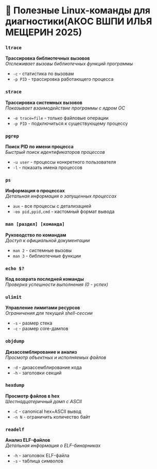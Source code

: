 # 🐧 Полезные Linux-команды для диагностики(АКОС ВШПИ ИЛЬЯ МЕЩЕРИН 2025)


### `ltrace`
**Трассировка библиотечных вызовов**  
*Отслеживает вызовы библиотечных функций программы*
- `-c` - статистика по вызовам
- `-p PID` - трассировка работающего процесса

### `strace`
**Трассировка системных вызовов**  
*Показывает взаимодействие программы с ядром ОС*
- `-e trace=file` - только файловые операции
- `-p PID` - подключиться к существующему процессу


### `pgrep`
**Поиск PID по имени процесса**  
*Быстрый поиск идентификаторов процессов*
- `-u user` - процессы конкретного пользователя
- `-l` - показать имена процессов

### `ps`
**Информация о процессах**  
*Детальная информация о запущенных процессах*
- `aux` - все процессы с детализацией
- `-eo pid,ppid,cmd` - кастомный формат вывода


### `man [раздел] [команда]`
**Руководство по командам**  
*Доступ к официальной документации*
- `man 2` - системные вызовы
- `man 3` - библиотечные функции


### `echo $?`
**Код возврата последней команды**  
*Проверка успешности выполнения (0 - успех)*

### `ulimit`
**Управление лимитами ресурсов**  
*Ограничения для текущей shell-сессии*
- `-s` - размер стека
- `-c` - размер core-дампов


### `objdump`
**Дизассемблирование и анализ**  
*Просмотр объектных и исполняемых файлов*
- `-d` - дизассемблирование кода
- `-h` - заголовки секций

### `hexdump`
**Просмотр файлов в hex**  
*Шестнадцатеричный дамп с ASCII*
- `-C` - canonical hex+ASCII вывод
- `-n N` - ограничить количество байт

### `readelf`
**Анализ ELF-файлов**  
*Детальная информация о ELF-бинарниках*
- `-h` - заголовок ELF-файла
- `-s` - таблица символов
